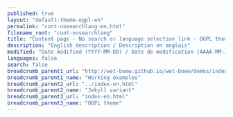 ```yaml
---
published: true
layout: "default-theme-ogpl-en"
permalink: "cont-nosearchlang-en.html"
filename_root: "cont-nosearchlang"
title: "Content page - No search or language selection link - OGPL theme"
description: "English description / Description en anglais"
modified: "Date modified (YYYY-MM-DD) / Date de modification (AAAA-MM-JJ)"
languages: false
search: false
breadcrumb_parent1_url: "http://wet-boew.github.io/wet-boew/demos/index-eng.html"
breadcrumb_parent1_name: "Working examples"
breadcrumb_parent2_url: "../index-en.html"
breadcrumb_parent2_name: "Jekyll variant"
breadcrumb_parent3_url: "index-en.html"
breadcrumb_parent3_name: "OGPL theme"
---
```


